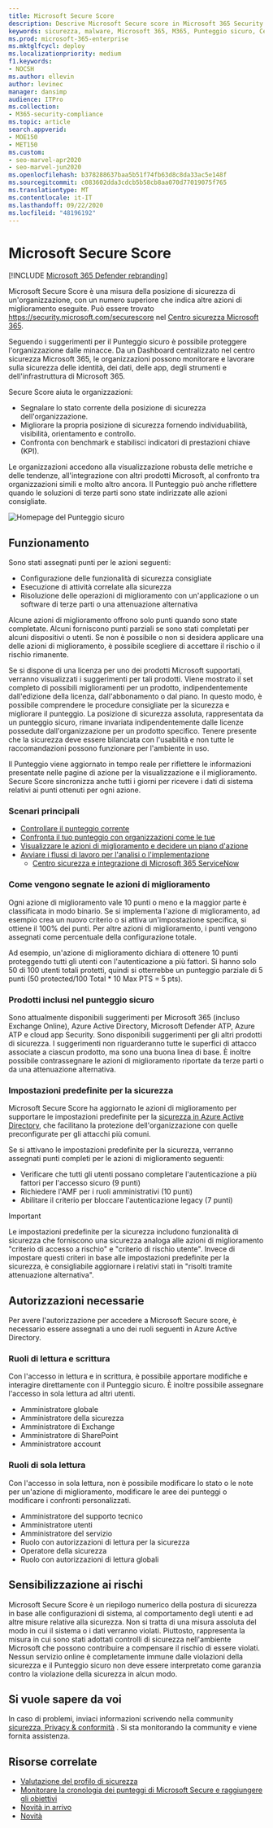 ```yaml
---
title: Microsoft Secure Score
description: Descrive Microsoft Secure score in Microsoft 365 Security Center, come migliorare la posizione di sicurezza e gli amministratori di sicurezza che possono aspettarsi.
keywords: sicurezza, malware, Microsoft 365, M365, Punteggio sicuro, Centro sicurezza, azioni di miglioramento
ms.prod: microsoft-365-enterprise
ms.mktglfcycl: deploy
ms.localizationpriority: medium
f1.keywords:
- NOCSH
ms.author: ellevin
author: levinec
manager: dansimp
audience: ITPro
ms.collection:
- M365-security-compliance
ms.topic: article
search.appverid:
- MOE150
- MET150
ms.custom:
- seo-marvel-apr2020
- seo-marvel-jun2020
ms.openlocfilehash: b378288637baa5b51f74fb63d8c8da33ac5e148f
ms.sourcegitcommit: c083602dda3cdcb5b58cb8aa070d77019075f765
ms.translationtype: MT
ms.contentlocale: it-IT
ms.lasthandoff: 09/22/2020
ms.locfileid: "48196192"
---
```

# <a name="microsoft-secure-score"></a>Microsoft Secure Score

[!INCLUDE [Microsoft 365 Defender rebranding](../includes/microsoft-defender.md)]


Microsoft Secure Score è una misura della posizione di sicurezza di un'organizzazione, con un numero superiore che indica altre azioni di miglioramento eseguite. Può essere trovato https://security.microsoft.com/securescore nel [Centro sicurezza Microsoft 365](overview-security-center.md).

Seguendo i suggerimenti per il Punteggio sicuro è possibile proteggere l'organizzazione dalle minacce. Da un Dashboard centralizzato nel centro sicurezza Microsoft 365, le organizzazioni possono monitorare e lavorare sulla sicurezza delle identità, dei dati, delle app, degli strumenti e dell'infrastruttura di Microsoft 365.

Secure Score aiuta le organizzazioni:  

* Segnalare lo stato corrente della posizione di sicurezza dell'organizzazione.
* Migliorare la propria posizione di sicurezza fornendo individuabilità, visibilità, orientamento e controllo.  
* Confronta con benchmark e stabilisci indicatori di prestazioni chiave (KPI).

Le organizzazioni accedono alla visualizzazione robusta delle metriche e delle tendenze, all'integrazione con altri prodotti Microsoft, al confronto tra organizzazioni simili e molto altro ancora. Il Punteggio può anche riflettere quando le soluzioni di terze parti sono state indirizzate alle azioni consigliate.

![Homepage del Punteggio sicuro](../../media/secure-score/secure-score-homepage-new.png)

## <a name="how-it-works"></a>Funzionamento

Sono stati assegnati punti per le azioni seguenti:

- Configurazione delle funzionalità di sicurezza consigliate
- Esecuzione di attività correlate alla sicurezza
- Risoluzione delle operazioni di miglioramento con un'applicazione o un software di terze parti o una attenuazione alternativa

Alcune azioni di miglioramento offrono solo punti quando sono state completate. Alcuni forniscono punti parziali se sono stati completati per alcuni dispositivi o utenti. Se non è possibile o non si desidera applicare una delle azioni di miglioramento, è possibile scegliere di accettare il rischio o il rischio rimanente.

Se si dispone di una licenza per uno dei prodotti Microsoft supportati, verranno visualizzati i suggerimenti per tali prodotti. Viene mostrato il set completo di possibili miglioramenti per un prodotto, indipendentemente dall'edizione della licenza, dall'abbonamento o dal piano. In questo modo, è possibile comprendere le procedure consigliate per la sicurezza e migliorare il punteggio. La posizione di sicurezza assoluta, rappresentata da un punteggio sicuro, rimane invariata indipendentemente dalle licenze possedute dall'organizzazione per un prodotto specifico. Tenere presente che la sicurezza deve essere bilanciata con l'usabilità e non tutte le raccomandazioni possono funzionare per l'ambiente in uso.

Il Punteggio viene aggiornato in tempo reale per riflettere le informazioni presentate nelle pagine di azione per la visualizzazione e il miglioramento. Secure Score sincronizza anche tutti i giorni per ricevere i dati di sistema relativi ai punti ottenuti per ogni azione.

### <a name="key-scenarios"></a>Scenari principali

- [Controllare il punteggio corrente](microsoft-secure-score-improvement-actions.md#check-your-current-score)
- [Confronta il tuo punteggio con organizzazioni come le tue](microsoft-secure-score-history-metrics-trends.md#compare-your-score-to-organizations-like-yours)
- [Visualizzare le azioni di miglioramento e decidere un piano d'azione](microsoft-secure-score-improvement-actions.md#take-action-to-improve-your-score)
- [Avviare i flussi di lavoro per l'analisi o l'implementazione](microsoft-secure-score-improvement-actions.md#view-improvement-action-details)
    - [Centro sicurezza e integrazione di Microsoft 365 ServiceNow](tickets-security-center.md)

### <a name="how-improvement-actions-are-scored"></a>Come vengono segnate le azioni di miglioramento

Ogni azione di miglioramento vale 10 punti o meno e la maggior parte è classificata in modo binario. Se si implementa l'azione di miglioramento, ad esempio crea un nuovo criterio o si attiva un'impostazione specifica, si ottiene il 100% dei punti. Per altre azioni di miglioramento, i punti vengono assegnati come percentuale della configurazione totale.

Ad esempio, un'azione di miglioramento dichiara di ottenere 10 punti proteggendo tutti gli utenti con l'autenticazione a più fattori. Si hanno solo 50 di 100 utenti totali protetti, quindi si otterrebbe un punteggio parziale di 5 punti (50 protected/100 Total * 10 Max PTS = 5 pts).

### <a name="products-included-in-secure-score"></a>Prodotti inclusi nel punteggio sicuro

Sono attualmente disponibili suggerimenti per Microsoft 365 (incluso Exchange Online), Azure Active Directory, Microsoft Defender ATP, Azure ATP e cloud app Security. Sono disponibili suggerimenti per gli altri prodotti di sicurezza. I suggerimenti non riguarderanno tutte le superfici di attacco associate a ciascun prodotto, ma sono una buona linea di base. È inoltre possibile contrassegnare le azioni di miglioramento riportate da terze parti o da una attenuazione alternativa.

### <a name="security-defaults"></a>Impostazioni predefinite per la sicurezza

Microsoft Secure Score ha aggiornato le azioni di miglioramento per supportare le impostazioni predefinite per la [sicurezza in Azure Active Directory](https://docs.microsoft.com/azure/active-directory/fundamentals/concept-fundamentals-security-defaults), che facilitano la protezione dell'organizzazione con quelle preconfigurate per gli attacchi più comuni.

Se si attivano le impostazioni predefinite per la sicurezza, verranno assegnati punti completi per le azioni di miglioramento seguenti:

- Verificare che tutti gli utenti possano completare l'autenticazione a più fattori per l'accesso sicuro (9 punti)
- Richiedere l'AMF per i ruoli amministrativi (10 punti)
- Abilitare il criterio per bloccare l'autenticazione legacy (7 punti)

>[!IMPORTANT]
>Le impostazioni predefinite per la sicurezza includono funzionalità di sicurezza che forniscono una sicurezza analoga alle azioni di miglioramento "criterio di accesso a rischio" e "criterio di rischio utente". Invece di impostare questi criteri in base alle impostazioni predefinite per la sicurezza, è consigliabile aggiornare i relativi stati in "risolti tramite attenuazione alternativa".

## <a name="required-permissions"></a>Autorizzazioni necessarie

Per avere l'autorizzazione per accedere a Microsoft Secure score, è necessario essere assegnati a uno dei ruoli seguenti in Azure Active Directory.

### <a name="read-and-write-roles"></a>Ruoli di lettura e scrittura

Con l'accesso in lettura e in scrittura, è possibile apportare modifiche e interagire direttamente con il Punteggio sicuro. È inoltre possibile assegnare l'accesso in sola lettura ad altri utenti.

* Amministratore globale
* Amministratore della sicurezza
* Amministratore di Exchange
* Amministratore di SharePoint
* Amministratore account

### <a name="read-only-roles"></a>Ruoli di sola lettura

Con l'accesso in sola lettura, non è possibile modificare lo stato o le note per un'azione di miglioramento, modificare le aree dei punteggi o modificare i confronti personalizzati.

* Amministratore del supporto tecnico
* Amministratore utenti
* Amministratore del servizio
* Ruolo con autorizzazioni di lettura per la sicurezza
* Operatore della sicurezza
* Ruolo con autorizzazioni di lettura globali

## <a name="risk-awareness"></a>Sensibilizzazione ai rischi

Microsoft Secure Score è un riepilogo numerico della postura di sicurezza in base alle configurazioni di sistema, al comportamento degli utenti e ad altre misure relative alla sicurezza. Non si tratta di una misura assoluta del modo in cui il sistema o i dati verranno violati. Piuttosto, rappresenta la misura in cui sono stati adottati controlli di sicurezza nell'ambiente Microsoft che possono contribuire a compensare il rischio di essere violati. Nessun servizio online è completamente immune dalle violazioni della sicurezza e il Punteggio sicuro non deve essere interpretato come garanzia contro la violazione della sicurezza in alcun modo.

## <a name="we-want-to-hear-from-you"></a>Si vuole sapere da voi

In caso di problemi, inviaci informazioni scrivendo nella community [sicurezza, Privacy & conformità](https://techcommunity.microsoft.com/t5/Security-Privacy-Compliance/bd-p/security_privacy) . Si sta monitorando la community e viene fornita assistenza.

## <a name="related-resources"></a>Risorse correlate

- [Valutazione del profilo di sicurezza](microsoft-secure-score-improvement-actions.md)
- [Monitorare la cronologia dei punteggi di Microsoft Secure e raggiungere gli obiettivi](microsoft-secure-score-history-metrics-trends.md)
- [Novità in arrivo](microsoft-secure-score-whats-coming.md)
- [Novità](microsoft-secure-score-whats-new.md)
